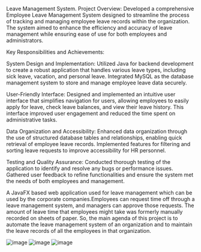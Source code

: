 Leave Management System. 
Project Overview:
Developed a comprehensive Employee Leave Management System designed to streamline the process of tracking and managing employee leave records within the organization. The system aimed to enhance the efficiency and accuracy of leave management while ensuring ease of use for both employees and administrators.

Key Responsibilities and Achievements:

System Design and Implementation:
Utilized Java for backend development to create a robust application that handles various leave types, including sick leave, vacation, and personal leave. Integrated MySQL as the database management system to store and manage employee leave data securely.

User-Friendly Interface:
Designed and implemented an intuitive user interface that simplifies navigation for users, allowing employees to easily apply for leave, check leave balances, and view their leave history. This interface improved user engagement and reduced the time spent on administrative tasks.

Data Organization and Accessibility:
Enhanced data organization through the use of structured database tables and relationships, enabling quick retrieval of employee leave records. Implemented features for filtering and sorting leave requests to improve accessibility for HR personnel.

Testing and Quality Assurance:
Conducted thorough testing of the application to identify and resolve any bugs or performance issues. Gathered user feedback to refine functionalities and ensure the system met the needs of both employees and management.

A JavaFX based web application used for leave management which can be used by the corporate companies.Employees can request time off through a leave
management system, and managers can approve those requests. The amount of leave time
that employees might take was formerly manually recorded on sheets of paper. So, the main
agenda of this project is to automate the leave management system of an organization and to
maintain the leave records of all the employees in that organization.

![image](https://github.com/user-attachments/assets/67d584c1-6085-4be5-a1d3-d90459a6ed55)
![image](https://github.com/user-attachments/assets/0d07c198-8d4e-47ad-a35f-72561b51ea2c)
![image](https://github.com/user-attachments/assets/ee5a8a41-8b0c-43a4-b6e0-1caee069a2a5)


